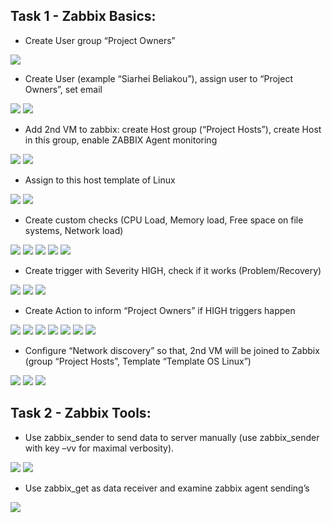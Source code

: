 ##  Task 1 - Zabbix Basics:
- Create User group “Project Owners” 
<img src="Screens/Screenshot from 2017-07-24 18-22-25.png">

- Create User (example “Siarhei Beliakou”), assign user to “Project Owners”, set email
<img src="Screens/Screenshot from 2017-07-24 18-29-39.png">
<img src="Screens/Screenshot from 2017-07-24 18-29-49.png">

- Add 2nd VM to zabbix: create Host group (“Project Hosts”), create Host in this group, enable ZABBIX Agent monitoring
<img src="Screens/Screenshot from 2017-07-24 18-47-07.png">
<img src="Screens/Screenshot from 2017-07-24 18-47-58.png">

- Assign to this host template of Linux 
<img src="Screens/Screenshot from 2017-07-24 18-49-41.png">
<img src="Screens/Screenshot from 2017-07-24 18-51-29.png">

- Create custom checks (CPU Load, Memory load, Free space on file systems, Network load)
<img src="Screens/Screenshot from 2017-07-24 18-58-49.png">
<img src="Screens/Screenshot from 2017-07-24 19-33-09.png">
<img src="Screens/Screenshot from 2017-07-24 19-33-22.png">
<img src="Screens/Screenshot from 2017-07-24 19-33-34.png">
<img src="Screens/Screenshot from 2017-07-24 19-32-56.png">

- Create trigger with Severity HIGH, check if it works (Problem/Recovery)
<img src="Screens/Screenshot from 2017-07-24 19-55-55.png">
<img src="Screens/Screenshot from 2017-07-24 20-01-08.png">
<img src="Screens/Screenshot from 2017-07-24 20-26-53.png">

- Create Action to inform “Project Owners” if HIGH triggers happen
<img src="Screens/Screenshot from 2017-07-24 20-38-07.png">
<img src="Screens/Screenshot from 2017-07-24 20-46-34.png">
<img src="Screens/Screenshot from 2017-07-24 20-46-41.png">
<img src="Screens/Screenshot from 2017-07-24 20-46-51.png">
<img src="Screens/Screenshot from 2017-07-24 21-13-56.png">
<img src="Screens/Screenshot from 2017-07-24 21-18-38.png">
<img src="Screens/Screenshot from 2017-07-24 21-18-52.png">

- Configure “Network discovery” so that, 2nd VM will be joined to Zabbix (group “Project Hosts”, Template “Template OS Linux”)
<img src="Screens/Screenshot from 2017-07-24 21-46-44.png">
<img src="Screens/Screenshot from 2017-07-24 21-58-36.png">
<img src="Screens/Screenshot from 2017-07-24 22-01-49.png">

##  Task 2 - Zabbix Tools:
- Use zabbix_sender to send data to server manually (use zabbix_sender with key –vv for maximal verbosity).
<img src="Screens/Screenshot from 2017-07-24 22-15-51.png">
<img src="Screens/Screenshot from 2017-07-24 22-18-24.png">

- Use zabbix_get as data receiver and examine zabbix agent sending’s
<img src="Screens/Screenshot from 2017-07-24 22-20-43.png">
